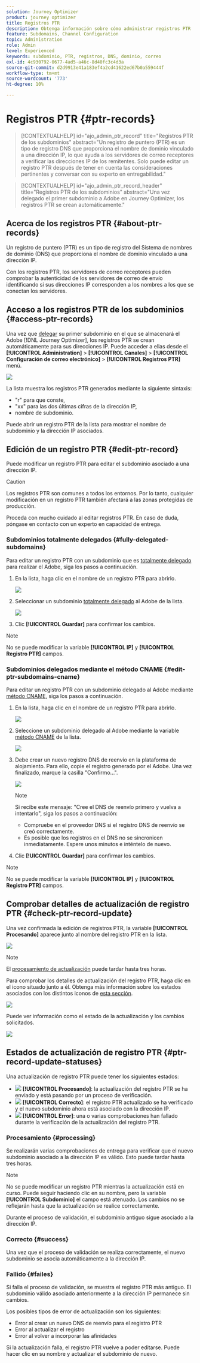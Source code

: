 ```yaml
---
solution: Journey Optimizer
product: journey optimizer
title: Registros PTR
description: Obtenga información sobre cómo administrar registros PTR
feature: Subdomains, Channel Configuration
topic: Administration
role: Admin
level: Experienced
keywords: subdominio, PTR, registros, DNS, dominio, correo
exl-id: 4c930792-0677-4ad5-a46c-8d40fc3c4d3a
source-git-commit: d2d9913e41a183ef4a2cd41622ed67b0a559444f
workflow-type: tm+mt
source-wordcount: '773'
ht-degree: 10%

---
```


# Registros PTR {#ptr-records}

>[!CONTEXTUALHELP]
>id="ajo_admin_ptr_record"
>title="Registros PTR de los subdominios"
>abstract="Un registro de puntero (PTR) es un tipo de registro DNS que proporciona el nombre de dominio vinculado a una dirección IP, lo que ayuda a los servidores de correo receptores a verificar las direcciones IP de los remitentes. Solo puede editar un registro PTR después de tener en cuenta las consideraciones pertinentes y conversar con su experto en entregabilidad."

>[!CONTEXTUALHELP]
>id="ajo_admin_ptr_record_header"
>title="Registros PTR de los subdominios"
>abstract="Una vez delegado el primer subdominio a Adobe en Journey Optimizer, los registros PTR se crean automáticamente."

## Acerca de los registros PTR {#about-ptr-records}

Un registro de puntero (PTR) es un tipo de registro del Sistema de nombres de dominio (DNS) que proporciona el nombre de dominio vinculado a una dirección IP.

Con los registros PTR, los servidores de correo receptores pueden comprobar la autenticidad de los servidores de correo de envío identificando si sus direcciones IP corresponden a los nombres a los que se conectan los servidores.

## Acceso a los registros PTR de los subdominios {#access-ptr-records}

Una vez que [delegar](delegate-subdomain.md) su primer subdominio en el que se almacenará el Adobe [!DNL Journey Optimizer], los registros PTR se crean automáticamente para sus direcciones IP. Puede acceder a ellas desde el **[!UICONTROL Administration]** > **[!UICONTROL Canales]** > **[!UICONTROL Configuración de correo electrónico]** > **[!UICONTROL Registros PTR]** menú.

![](assets/ptr-records.png)

La lista muestra los registros PTR generados mediante la siguiente sintaxis:

* &quot;r&quot; para que conste,
* &quot;xx&quot; para las dos últimas cifras de la dirección IP,
* nombre de subdominio.

Puede abrir un registro PTR de la lista para mostrar el nombre de subdominio y la dirección IP asociados.

## Edición de un registro PTR {#edit-ptr-record}

Puede modificar un registro PTR para editar el subdominio asociado a una dirección IP.

>[!CAUTION]
>
>Los registros PTR son comunes a todos los entornos. Por lo tanto, cualquier modificación en un registro PTR también afectará a las zonas protegidas de producción.
>
>Proceda con mucho cuidado al editar registros PTR. En caso de duda, póngase en contacto con un experto en capacidad de entrega.

### Subdominios totalmente delegados {#fully-delegated-subdomains}

Para editar un registro PTR con un subdominio que es [totalmente delegado](delegate-subdomain.md#full-subdomain-delegation) para realizar el Adobe, siga los pasos a continuación.

1. En la lista, haga clic en el nombre de un registro PTR para abrirlo.

   ![](assets/ptr-record-select.png)

1. Seleccionar un subdominio [totalmente delegado](delegate-subdomain.md#full-subdomain-delegation) al Adobe de la lista.

   ![](assets/ptr-record-subdomain.png)

1. Clic **[!UICONTROL Guardar]** para confirmar los cambios.

>[!NOTE]
>
>No se puede modificar la variable **[!UICONTROL IP]** y **[!UICONTROL Registro PTR]** campos.

### Subdominios delegados mediante el método CNAME {#edit-ptr-subdomains-cname}

Para editar un registro PTR con un subdominio delegado al Adobe mediante [método CNAME](delegate-subdomain.md#cname-subdomain-delegation), siga los pasos a continuación.

1. En la lista, haga clic en el nombre de un registro PTR para abrirlo.

   ![](assets/ptr-record-select-cname.png)

1. Seleccione un subdominio delegado al Adobe mediante la variable [método CNAME](delegate-subdomain.md#cname-subdomain-delegation) de la lista.

   ![](assets/ptr-record-subdomain-cname.png)

1. Debe crear un nuevo registro DNS de reenvío en la plataforma de alojamiento. Para ello, copie el registro generado por el Adobe. Una vez finalizado, marque la casilla &quot;Confirmo...&quot;.

   ![](assets/ptr-record-subdomain-confirm.png)

   >[!NOTE]
   >
   >Si recibe este mensaje: &quot;Cree el DNS de reenvío primero y vuelva a intentarlo&quot;, siga los pasos a continuación:
   >   * Compruebe en el proveedor DNS si el registro DNS de reenvío se creó correctamente.
   >   * Es posible que los registros en el DNS no se sincronicen inmediatamente. Espere unos minutos e inténtelo de nuevo.

1. Clic **[!UICONTROL Guardar]** para confirmar los cambios.

>[!NOTE]
>
>No se puede modificar la variable **[!UICONTROL IP]** y **[!UICONTROL Registro PTR]** campos.

## Comprobar detalles de actualización de registro PTR {#check-ptr-record-update}

Una vez confirmada la edición de registros PTR, la variable **[!UICONTROL Procesando]** aparece junto al nombre del registro PTR en la lista.

![](assets/ptr-record-updating.png)

>[!NOTE]
>
>El [procesamiento de actualización](#processing) puede tardar hasta tres horas.

Para comprobar los detalles de actualización del registro PTR, haga clic en el icono situado junto a él. Obtenga más información sobre los estados asociados con los distintos iconos de [esta sección](#ptr-record-update-statuses).

![](assets/ptr-record-recent-update.png)

Puede ver información como el estado de la actualización y los cambios solicitados.

![](assets/ptr-record-updates.png)

## Estados de actualización de registro PTR {#ptr-record-update-statuses}

Una actualización de registro PTR puede tener los siguientes estados:

* ![](assets/do-not-localize/ptr-record-processing.png) **[!UICONTROL Procesando]**: la actualización del registro PTR se ha enviado y está pasando por un proceso de verificación.
* ![](assets/do-not-localize/ptr-record-success.png) **[!UICONTROL Correcto]**: el registro PTR actualizado se ha verificado y el nuevo subdominio ahora está asociado con la dirección IP.
* ![](assets/do-not-localize/ptr-record-failed.png) **[!UICONTROL Error]**: una o varias comprobaciones han fallado durante la verificación de la actualización del registro PTR.

### Procesamiento {#processing}

Se realizarán varias comprobaciones de entrega para verificar que el nuevo subdominio asociado a la dirección IP es válido. Esto puede tardar hasta tres horas.

>[!NOTE]
>
>No se puede modificar un registro PTR mientras la actualización está en curso. Puede seguir haciendo clic en su nombre, pero la variable **[!UICONTROL Subdominio]** el campo está atenuado. Los cambios no se reflejarán hasta que la actualización se realice correctamente.

Durante el proceso de validación, el subdominio antiguo sigue asociado a la dirección IP.

### Correcto {#success}

Una vez que el proceso de validación se realiza correctamente, el nuevo subdominio se asocia automáticamente a la dirección IP.

### Fallido {#failes}

Si falla el proceso de validación, se muestra el registro PTR más antiguo. El subdominio válido asociado anteriormente a la dirección IP permanece sin cambios.

Los posibles tipos de error de actualización son los siguientes:
* Error al crear un nuevo DNS de reenvío para el registro PTR
* Error al actualizar el registro
* Error al volver a incorporar las afinidades

Si la actualización falla, el registro PTR vuelve a poder editarse. Puede hacer clic en su nombre y actualizar el subdominio de nuevo.
